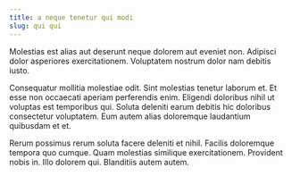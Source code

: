 ```yaml
---
title: a neque tenetur qui modi
slug: qui qui
---
```


Molestias est alias aut deserunt neque dolorem aut eveniet non. Adipisci dolor asperiores exercitationem. Voluptatem nostrum dolor nam debitis iusto.

Consequatur mollitia molestiae odit. Sint molestias tenetur laborum et. Et esse non occaecati aperiam perferendis enim. Eligendi doloribus nihil ut voluptas est temporibus qui. Soluta deleniti earum debitis hic doloribus consectetur voluptatem. Eum autem alias doloremque laudantium quibusdam et et.

Rerum possimus rerum soluta facere deleniti et nihil. Facilis doloremque tempora quo cumque. Quam molestias similique exercitationem. Provident nobis in. Illo dolorem qui. Blanditiis autem autem.
